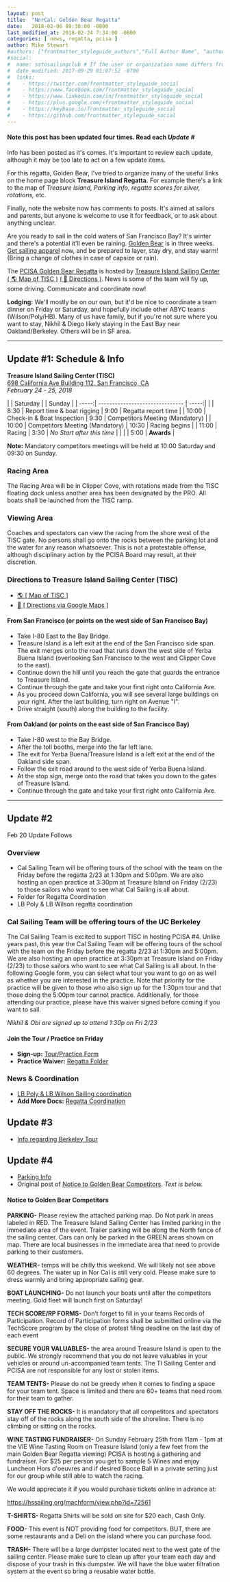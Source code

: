 ```yaml
---
layout: post
title:  "NorCal: Golden Bear Regatta"
date:   2018-02-06 09:30:00 -0800
last_modified_at: 2018-02-24 7:34:00 -0800
categories: [ news, regatta, pcisa ]
author: Mike Stewart
#authors: ["frontmatter_styleguide_authors","Full Author Name", "author_name"]
#social:
#  name: satosailingclub # If the user or organization name differs from the site's name
#  date_modified: 2017-09-29 01:07:52 -0700
#  links:
#    - https://twitter.com/frontmatter_styleguide_social
#    - https://www.facebook.com/frontmatter_styleguide_social
#    - https://www.linkedin.com/in/frontmatter_styleguide_social
#    - https://plus.google.com/+frontmatter_styleguide_social
#    - https://keybase.io/frontmatter_styleguide_social
#    - https://github.com/frontmatter_styleguide_social
---
```


<div class="alert alert-info">
<h4>Note this post has been updated four times. Read each <em>Update #</em></h4>

<p>Info has been posted as it's comes.  It's important to review each update, although it may be too late to act on a few update items.</p>  

<p>For this regatta, Golden Bear, I've tried to organize many of the useful links on the home page block <strong>Treasure Island Regatta.</strong>  For example there's a link to the map of <em>Treasure Island, Parking info, regatta scores for silver, rotations,</em> etc.</p>  

<p>Finally, note the website now has comments to posts. It's aimed at sailors and parents, but anyone is welcome to use it for feedback, or to ask about anything unclear.</p>
</div>

Are you ready to sail in the cold waters of San Francisco Bay?  It's winter and there's a potential it'll even be raining. [Golden Bear](https://hssailing.org/schedule_news/docs/pcisa_docs/2018-GOLDEN-BEAR-NOR.pdf) is in three weeks.  [Get sailing apparel](/apparel/) now, and be prepared to layer, stay dry, and stay warm! (Bring a change of clothes in case of capsize or rain).

The [PCISA Golden Bear Regatta](https://hssailing.org/schedule_news/docs/pcisa_docs/2018-GOLDEN-BEAR-NOR.pdf) is hosted by [Treasure Island Sailing Center](https://www.tisailing.org/) [( :earth_americas: Map of TISC )](https://www.google.com/maps/place/Treasure+Island+Sailing+Center/@37.8191229,-122.3669557,17z/data=!3m1!4b1!4m5!3m4!1s0x8085802e2f01cd4f:0x8cd7b3960e477b13!8m2!3d37.8191187!4d-122.364767) [( :iphone: Directions )](https://www.google.com/maps/dir/33.8086316,-118.124807/Treasure+Island+Sailing+Center,+698+California+Ave+%23+112,+San+Francisco,+CA+94130/@35.7974095,-122.5093203,7z/).
News is some of the team will fly up, some driving. Communicate and coordinate now!

**Lodging:**  We'll mostly be on our own, but it'd be nice to coordinate a team dinner on Friday or Saturday, and hopefully include other ABYC teams (Wilson/Poly/HB). Many of us have family, but if you're not sure where you want to stay, Nikhil & Diego likely staying in the East Bay near Oakland/Berkeley.  Others will be in SF area.   

---



## Update #1: Schedule & Info

**Treasure Island Sailing Center (TISC)**  
[698 California Ave Building 112, San Francisco, CA](https://www.google.com/maps/dir/33.8086316,-118.124807/Treasure+Island+Sailing+Center,+698+California+Ave+%23+112,+San+Francisco,+CA+94130/@35.7974095,-122.5093203,7z/)  
_February 24 - 25, 2018_



|       | Saturday                        |       | Sunday        |
| -----:| ------------------------------- | -----:|               |
|  8:30 | Report time & boat rigging      |  9:00 | Regatta report time |
| 10:00 | Check-in & Boat Inspection      |  9:30 | Competitors Meeting (Mandatory) |
| 10:00 | Competitors Meeting (Mandatory) | 10:30 | Racing begins |
| 11:00 | Racing                          |  3:30 | _No Start after this time_ |
|       |                                 |  5:00 | **Awards**        |

**Note:** Mandatory competitors meetings will be held at 10:00 Saturday and 09:30 on Sunday.

### Racing Area

The Racing Area will be in Clipper Cove, with rotations made from the TISC floating dock unless another area has been designated by the PRO. All boats shall be launched from the TISC ramp. 

### Viewing Area  

Coaches and spectators can view the racing from the shore west of the TISC gate. No persons shall go onto the rocks between the parking lot and the water for any reason whatsoever. This is not a protestable offense, although disciplinary action by the PCISA Board may result, at their discretion.

### Directions to Treasure Island Sailing Center (TISC)

- [:earth_americas: [ Map of TISC ]](https://www.google.com/maps/place/Treasure+Island+Sailing+Center/@37.8160056,-122.3658273,15z/)  
- [:iphone: [ Directions via Google Maps ]](https://www.google.com/maps/dir/33.8086316,-118.124807/Treasure+Island+Sailing+Center,+698+California+Ave+%23+112,+San+Francisco,+CA+94130/@35.7974095,-122.5093203,7z/)

#### From San Francisco (or points on the west side of San Francisco Bay)

- Take I-80 East to the Bay Bridge. 
- Treasure Island is a left exit at the end of the San Francisco side span. The exit merges onto the road that runs down the west side of Yerba Buena Island (overlooking San Francisco to the west and Clipper Cove to the east). 
- Continue down the hill until you reach the gate that guards the entrance to Treasure Island. 
- Continue through the gate and take your first right onto California Ave.
- As you proceed down California, you will see several large buildings on your right. After the last building, turn right on Avenue "I". 
- Drive straight (south) along the building to the facility.

#### From Oakland (or points on the east side of San Francisco Bay)

- Take I-80 west to the Bay Bridge. 
- After the toll booths, merge into the far left lane. 
- The exit for Yerba Buena/Treasure Island is a left exit at the end of the Oakland side span. 
- Follow the exit road around to the west side of Yerba Buena Island. 
- At the stop sign, merge onto the road that takes you down to the gates of Treasure Island. 
- Continue through the gate and take your first right onto California Ave.

---

## Update #2 

Feb 20 Update Follows

### Overview

-  Cal Sailing Team will be offering tours of the school with the team on the Friday before the regatta 2/23 at 1:30pm and 5:00pm. We are also hosting an open practice at 3:30pm at Treasure Island on Friday (2/23) to those sailors who want to see what Cal Sailing is all about. 
- Folder for Regatta Coordination
- LB Poly & LB Wilson regatta coordination

### Cal Sailing Team will be offering tours of the UC Berkeley

The Cal Sailing Team is excited to support TISC in hosting PCISA #4. Unlike years past, this year the Cal Sailing Team will be offering tours of the school with the team on the Friday before the regatta 2/23 at 1:30pm and 5:00pm. We are also hosting an open practice at 3:30pm at Treasure Island on Friday (2/23) to those sailors who want to see what Cal Sailing is all about. In the following Google form, you can select what tour you want to go on as well as whether you are interested in the practice. Note that priority for the practice will be given to those who also sign up for the 1:30pm tour and that those doing the 5:00pm tour cannot practice. Additionally, for those attending our practice, please have this waiver signed before coming if you want to sail. 

_Nikhil & Obi are signed up to attend 1:30p on Fri 2/23_

#### Join the Tour / Practice on Friday

-  **Sign-up:** [Tour/Practice Form](https://goo.gl/forms/IlBzaWrw572sJI4F3)
-  **Practice Waiver:** [Regatta Folder](https://drive.google.com/drive/u/0/folders/1sLefrs2C0Dr9aQfFDhZ-3-T6FZA-nOUf)


### News & Coordination 

- [LB Poly & LB Wilson Sailing coordination](https://docs.google.com/document/d/1UTYqVQaF3iQyMHbGbtZLW8UAZVJ4gJ-rA3Mh9rQPayc/edit)
-  **Add More Docs:** [Regatta Coordination](https://drive.google.com/drive/u/0/folders/1sLefrs2C0Dr9aQfFDhZ-3-T6FZA-nOUf)


## Update #3

- [Info regarding Berkeley Tour](https://docs.google.com/document/d/1KJaYGoPqf2HibtRtsysBcMcW23mSZihIWgYOOIdqtvU/edit)

## Update #4

- [Parking Info](https://docs.google.com/viewer?a=v&pid=forums&srcid=MDgxNDU1NTY5OTk5NjA5MDI5MTMBMDQwMTEwOTU2OTI0NjU0NDMwMjQBZ3lIb2dOYTVCUUFKATAuMQEBdjI)
- Original post of [Notice to Golden Bear Competitors](https://groups.google.com/forum/#!msg/pcisa/CU1_Oxpmf4Q/gyHogNa5BQAJ).  _Text is below._


#### Notice to Golden Bear Competitors

**PARKING-**  Please review the attached parking map.  Do Not park in areas labeled in RED. The Treasure Island Sailing Center has limited parking in the immediate area of the event.  Trailer parking will be along the North fence of the sailing center.  Cars can only be parked in the GREEN areas shown on map. There are local businesses in the immediate area that need to provide parking to their customers. 

**WEATHER-** temps will be chilly this weekend.  We will likely not see above 60 degrees.  The water up in Nor Cal is still very cold. Please make sure to dress warmly and bring appropriate sailing gear.

**BOAT LAUNCHING-**  Do not launch your boats until after the competitors meeting.  Gold fleet will launch first on Saturday!

**TECH SCORE/RP FORMS-** Don’t forget to fill in your teams Records of Participation.  Record of Participation forms shall be submitted online via the TechScore program by the close of protest filing deadline on the last day of each event

**SECURE YOUR VALUABLES-** the area around Treasure Island is open to the public.  We strongly recommend that you do not leave valuables in your vehicles or around un-accompanied team tents.  The TI Sailing Center and PCISA are not responsible for any lost or stolen items.

**TEAM TENTS-** Please do not be greedy when it comes to finding a space for your team tent.  Space is limited and there are 60+ teams that need room for their team to gather.

**STAY OFF THE ROCKS-** It is mandatory that all competitors and spectators stay off of the rocks along the south side of the shoreline.  There is no climbing or sitting on the rocks.

**WINE TASTING FUNDRAISER-**   On Sunday February 25th from 11am - 1pm at the VIE Wine Tasting Room on Treasure Island (only a few feet from the main Golden Bear Regatta viewing) PCISA is hosting a gathering and fundraiser.  For $25 per person you get to sample 5 Wines and enjoy Luncheon Hors d'oeuvres and if desired Bocce Ball in a private setting just for our group while still able to watch the racing.

We would appreciate it if you would purchase tickets online in advance at:

https://hssailing.org/machform/view.php?id=72561

 

**T-SHIRTS-**  Regatta Shirts will be sold on site for $20 each, Cash Only.

**FOOD-** This event is NOT providing food for competitors.  BUT, there are some restaurants and a Deli on the island where you can purchase food.

**TRASH-** There will be a large dumpster located next to the west gate of the sailing center.  Please make sure to clean up after your team each day and dispose of your trash in this dumpster.  We will have the blue water filtration system at the event so bring a reusable water bottle.

